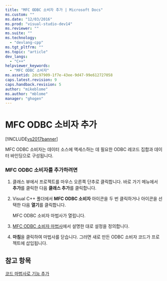 ```yaml
---
title: "MFC ODBC 소비자 추가 | Microsoft Docs"
ms.custom: ""
ms.date: "12/03/2016"
ms.prod: "visual-studio-dev14"
ms.reviewer: ""
ms.suite: ""
ms.technology: 
  - "devlang-cpp"
ms.tgt_pltfrm: ""
ms.topic: "article"
dev_langs: 
  - "C++"
helpviewer_keywords: 
  - "MFC ODBC 소비자"
ms.assetid: 2dc97909-1f7e-43ee-9d47-99e612727058
caps.latest.revision: 9
caps.handback.revision: 5
author: "mikeblome"
ms.author: "mblome"
manager: "ghogen"
---
```

# MFC ODBC 소비자 추가
[!INCLUDE[vs2017banner](../../assembler/inline/includes/vs2017banner.md)]

MFC ODBC 소비자는 데이터 소스에 액세스하는 데 필요한 ODBC 레코드 집합과 데이터 바인딩으로 구성됩니다.  
  
### MFC ODBC 소비자를 추가하려면  
  
1.  클래스 뷰에서 프로젝트를 마우스 오른쪽 단추로 클릭합니다.  바로 가기 메뉴에서 **추가**를 클릭한 다음 **클래스 추가**를 클릭합니다.  
  
2.  Visual C\+\+ 폴더에서 **MFC ODBC 소비자** 아이콘을 두 번 클릭하거나 아이콘을 선택한 다음 **열기**를 클릭합니다.  
  
     MFC ODBC 소비자 마법사가 열립니다.  
  
3.  [MFC ODBC 소비자 마법사](../../mfc/reference/mfc-odbc-consumer-wizard.md)에서 설명한 대로 설정을 정의합니다.  
  
4.  **마침**을 클릭하여 마법사를 닫습니다. 그러면 새로 만든 ODBC 소비자 코드가 프로젝트에 삽입됩니다.  
  
## 참고 항목  
 [코드 마법사로 기능 추가](../../ide/adding-functionality-with-code-wizards-cpp.md)